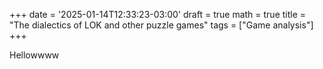 +++
date = '2025-01-14T12:33:23-03:00'
draft = true
math = true
title = "The dialectics of LOK and other puzzle games"
tags = ["Game analysis"]
+++

Hellowwww